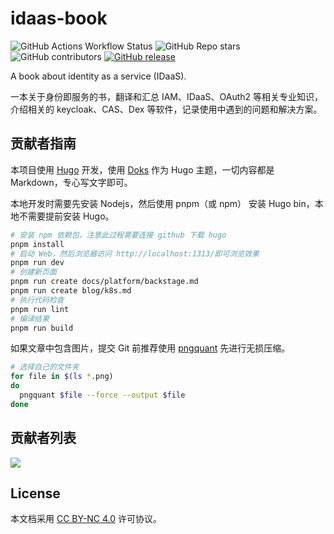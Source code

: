 # idaas-book

![GitHub Actions Workflow Status](https://img.shields.io/github/actions/workflow/status/l10178/idaas-book/.github%2Fworkflows%2Fgh-pages.yml)
![GitHub Repo stars](https://img.shields.io/github/stars/l10178/idaas-book)
![GitHub contributors](https://img.shields.io/github/contributors/l10178/idaas-book)
[![GitHub release](https://img.shields.io/github/v/release/l10178/idaas-book)](https://github.com/l10178/idaas-book/releases/latest)

A book about identity as a service (IDaaS).

一本关于身份即服务的书，翻译和汇总 IAM、IDaaS、OAuth2 等相关专业知识，介绍相关的 keycloak、CAS、Dex 等软件，记录使用中遇到的问题和解决方案。

## 贡献者指南

本项目使用 [Hugo][] 开发，使用 [Doks][] 作为 Hugo 主题，一切内容都是 Markdown，专心写文字即可。

本地开发时需要先安装 Nodejs，然后使用 pnpm（或 npm） 安装 Hugo bin，本地不需要提前安装 Hugo。

```bash
# 安装 npm 依赖包，注意此过程需要连接 github 下载 hugo
pnpm install
# 启动 Web，然后浏览器访问 http://localhost:1313/即可浏览效果
pnpm run dev
# 创建新页面
pnpm run create docs/platform/backstage.md
pnpm run create blog/k8s.md
# 执行代码检查
pnpm run lint
# 编译结果
pnpm run build
```

如果文章中包含图片，提交 Git 前推荐使用 [pngquant][] 先进行无损压缩。

```bash
# 选择自己的文件夹
for file in $(ls *.png)
do
  pngquant $file --force --output $file
done
```

## 贡献者列表

<a href="https://github.com/l10178/idaas-book/graphs/contributors">
  <img src="https://contrib.rocks/image?repo=l10178/idaas-book" />
</a>

## License

本文档采用 [CC BY-NC 4.0][] 许可协议。

[Hugo]: https://gohugo.io/
[Doks]: https://github.com/gethyas/doks
[pngquant]: https://pngquant.org/
[CC BY-NC 4.0]: https://creativecommons.org/licenses/by-nc/4.0/
